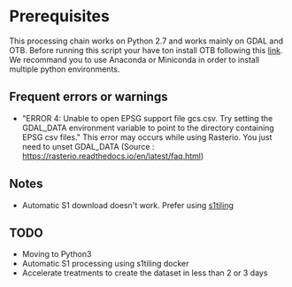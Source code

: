# Prerequisites
This processing chain works on Python 2.7 and works mainly on GDAL and OTB.
Before running this script your have ton install OTB following this [link](https://www.orfeo-toolbox.org/ "link").
We recommand you to use Anaconda or Miniconda in order to install multiple python environments.

## Frequent errors or warnings
- "ERROR 4: Unable to open EPSG support file gcs.csv.  Try setting the GDAL_DATA environment variable to point to the directory containing EPSG csv files." This error may occurs while using Rasterio. You just need to unset GDAL_DATA (Source : https://rasterio.readthedocs.io/en/latest/faq.html)

## Notes
- Automatic S1 download doesn't work. Prefer using [s1tiling](https://s1-tiling.pages.orfeo-toolbox.org/s1tiling/latest/install.html)

## TODO
- Moving to Python3
- Automatic S1 processing using s1tiling docker
- Accelerate treatments to create the dataset in less than 2 or 3 days
